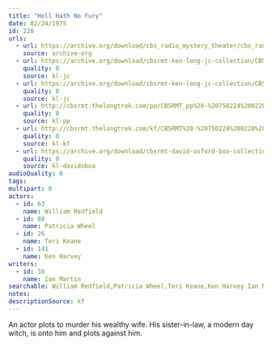 ```yaml
---
title: "Hell Hath No Fury"
date: 02/24/1975
id: 228
urls: 
  - url: https://archive.org/download/cbs_radio_mystery_theater/cbs_radio_mystery_theater-0201-0250.zip/cbs_radio_mystery_theater-0201-0250%2Fcbsrmt_0228_hell_hath_no_fury.mp3
    source: archive-org
  - url: https://archive.org/download/cbsrmt-ken-long-jc-collection/CBSRMT - 750224 0228 Hell Hath No Fury vbr kb_jc.mp3
    quality: 0
    source: kl-jc
  - url: https://archive.org/download/cbsrmt-ken-long-jc-collection/CBSRMT - 750225 0228 Hell Hath No Fury vbr kb_jc.mp3
    quality: 0
    source: kl-jc
  - url: http://cbsrmt.thelongtrek.com/pp/CBSRMT_pp%20-%20750224%200228%20Hell%20Hath%20No%20Fury.mp3
    quality: 0
    source: kl-pp
  - url: http://cbsrmt.thelongtrek.com/kf/CBSRMT%20-%20750224%200228%20Hell%20Hath%20No%20Fury_kf.mp3
    quality: 0
    source: kl-kf
  - url: https://archive.org/download/cbsrmt-david-oxford-boa-collection/CBSRMT-750224-0228-Hell-Hath-No-Fury-(64-44)_kf-{BoA}.mp3
    quality: 0
    source: kl-davidoboa
audioQuality: 0
tags: 
multipart: 0
actors:  
  - id: 63
    name: William Redfield  
  - id: 88
    name: Patricia Wheel  
  - id: 26
    name: Teri Keane  
  - id: 141
    name: Ken Harvey
writers:  
  - id: 38
    name: Ian Martin
searchable: William Redfield,Patricia Wheel,Teri Keane,Ken Harvey Ian Martin
notes: 
descriptionSource: kf
---
```

An actor plots to murder his wealthy wife. His sister-in-law, a modern day witch, is onto him and plots against him.